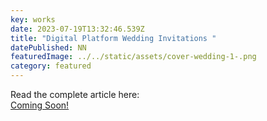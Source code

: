```yaml
---
key: works
date: 2023-07-19T13:32:46.539Z
title: "Digital Platform Wedding Invitations "
datePublished: NN
featuredImage: ../../static/assets/cover-wedding-1-.png
category: featured
---
```

Read the complete article here:
<br/>
<a type="button" href="#!" class="py-3 px-6 bg-gray-900 text-white rounded-2xl text-base font-semibold transition delay-50 duration-300">Coming Soon!</a>
</center>